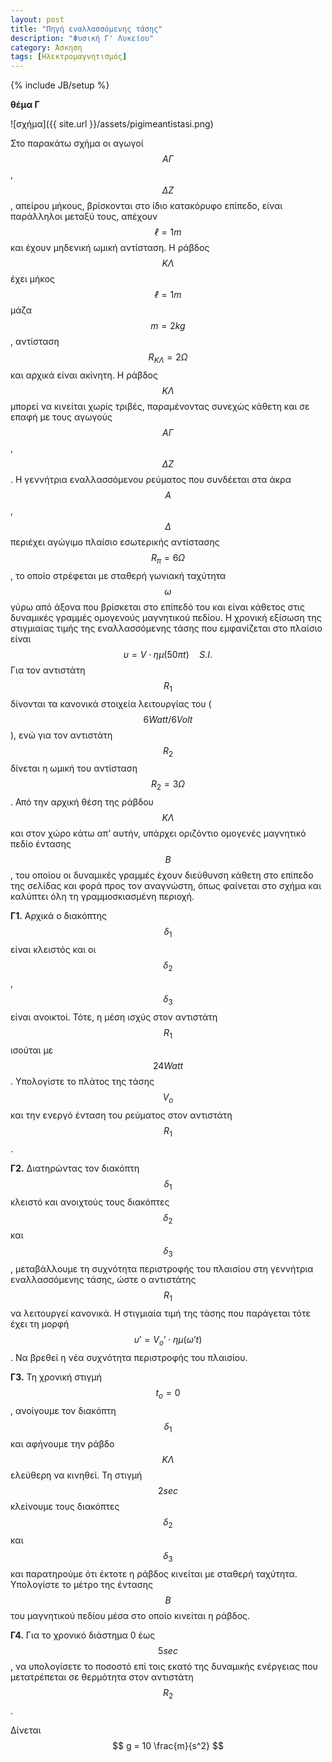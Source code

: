 ```yaml
---
layout: post
title: "Πηγή εναλλασσόμενης τάσης"
description: "Φυσική Γ' Λυκείου"
category: Άσκηση
tags: [Ηλεκτρομαγνητισμός]
---
```

{% include JB/setup %}




**θέμα Γ**


![σχήμα]({{ site.url }}/assets/pigimeantistasi.png) 

Στο παρακάτω σχήμα οι αγωγοί $$ΑΓ$$, $$ΔΖ$$, απείρου μήκους, βρίσκονται στο ίδιο κατακόρυφο
επίπεδο, είναι παράλληλοι μεταξύ τους, απέχουν $$ℓ=1m$$ και έχουν μηδενική ωμική αντίσταση. 
Η ράβδος $$ΚΛ$$ έχει μήκος $$ℓ=1m$$ μάζα $$m = 2 kg$$, αντίσταση $$R_{ΚΛ}=2Ω$$ και αρχικά είναι
ακίνητη. Η ράβδος $$ΚΛ$$ μπορεί να κινείται χωρίς τριβές, παραμένοντας συνεχώς κάθετη και 
σε επαφή με τους αγωγούς $$ΑΓ$$, $$ΔΖ$$. 
Η γεννήτρια εναλλασσόμενου ρεύματος που συνδέεται στα άκρα $$Α$$, $$Δ$$ περιέχει αγώγιμο 
πλαίσιο εσωτερικής αντίστασης $$R_π = 6Ω$$, το οποίο στρέφεται με σταθερή γωνιακή ταχύτητα $$ω$$
γύρω από άξονα που βρίσκεται στο επίπεδό του και είναι κάθετος στις δυναμικές γραμμές ομογενούς
μαγνητικού πεδίου. Η χρονική εξίσωση της στιγμιαίας τιμής της εναλλασσόμενης τάσης που 
εμφανίζεται στο πλαίσιο είναι $$υ = V \cdot ημ(50πt) \quad S.I.$$ 
Για τον αντιστάτη $$R_1$$ δίνονται τα κανονικά στοιχεία λειτουργίας του ($$6 Watt/6 Volt$$), ενώ για 
τον αντιστάτη $$R_2$$ δίνεται η ωμική του αντίσταση $$R_2 = 3Ω$$. Από την αρχική θέση της 
ράβδου $$ΚΛ$$ και στον χώρο κάτω απ’ αυτήν, υπάρχει οριζόντιο ομογενές μαγνητικό πεδίο έντασης
$$B$$, του οποίου οι δυναμικές γραμμές έχουν διεύθυνση κάθετη στο επίπεδο της σελίδας και φορά
προς τον αναγνώστη, όπως φαίνεται στο σχήμα και καλύπτει όλη τη γραμμοσκιασμένη περιοχή.


**Γ1.** Αρχικά ο διακόπτης $$δ_1$$ είναι κλειστός και οι $$δ_2$$, $$δ_3$$ είναι ανοικτοί. 
Τότε, η μέση ισχύς στον αντιστάτη $$R_1$$ ισούται με $$24 Watt$$. Υπολογίστε το πλάτος της 
τάσης $$V_o$$ και την ενεργό ένταση του ρεύματος στον αντιστάτη $$R_1$$. 


**Γ2.** Διατηρώντας τον διακόπτη $$δ_1$$ κλειστό και ανοιχτούς τους διακόπτες $$δ_2$$ και $$δ_3$$,
μεταβάλλουμε τη συχνότητα περιστροφής του πλαισίου στη γεννήτρια εναλλασσόμενης τάσης, ώστε ο 
αντιστάτης $$R_1$$ να λειτουργεί κανονικά. Η στιγμιαία τιμή της τάσης που παράγεται τότε έχει τη μορφή 
$$υ’ = V_ο’ \cdot ημ(ω’t)$$. Να βρεθεί η νέα συχνότητα περιστροφής του πλαισίου. 


**Γ3.** Τη χρονική στιγμή $$t_ο = 0$$, ανοίγουμε τον διακόπτη $$δ_1$$ και αφήνουμε την ράβδο
$$ΚΛ$$ ελεύθερη να κινηθεί. Τη στιγμή $$2 sec$$ κλείνουμε τους διακόπτες $$δ_2$$ και $$δ_3$$ 
και παρατηρούμε ότι έκτοτε η ράβδος κινείται με σταθερή ταχύτητα. Υπολογίστε το μέτρο της έντασης 
$$B$$ του μαγνητικού πεδίου μέσα στο οποίο κινείται η ράβδος. 


**Γ4.** Για το χρονικό διάστημα 0 έως $$5 sec$$, να υπολογίσετε το ποσοστό επί τοις εκατό της 
δυναμικής ενέργειας που μετατρέπεται σε θερμότητα στον αντιστάτη $$R_2$$.

Δίνεται $$ g = 10 \frac{m}{s^2} $$